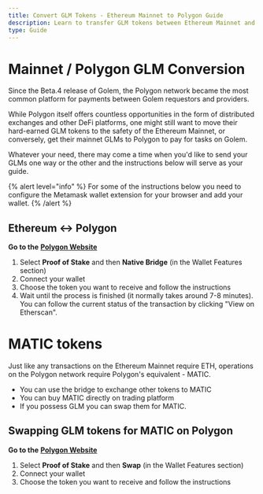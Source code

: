 ```yaml
---
title: Convert GLM Tokens - Ethereum Mainnet to Polygon Guide
description: Learn to transfer GLM tokens between Ethereum Mainnet and Polygon. Simple steps for safe and efficient bridging.
type: Guide
---
```


# Mainnet / Polygon GLM Conversion

Since the Beta.4 release of Golem, the Polygon network became the most common platform for payments between Golem requestors and providers.

While Polygon itself offers countless opportunities in the form of distributed exchanges and other DeFi platforms, one might still want to move their hard-earned GLM tokens to the safety of the Ethereum Mainnet, or conversely, get their mainnet GLMs to Polygon to pay for tasks on Golem.

Whatever your need, there may come a time when you'd like to send your GLMs one way or the other and the instructions below will serve as your guide.

{% alert level="info" %}
For some of the instructions below you need to configure the Metamask wallet extension for your browser and add your wallet.
{% /alert %}

## Ethereum <-> Polygon

**Go to the** [**Polygon Website**](https://wallet.polygon.technology)

1. Select **Proof of Stake** and then **Native Bridge** (in the Wallet Features section)
2. Connect your wallet
3. Choose the token you want to receive and follow the instructions
4. Wait until the process is finished (it normally takes around 7-8 minutes). You can follow the current status of the transaction by clicking "View on Etherscan".

# MATIC tokens

Just like any transactions on the Ethereum Mainnet require ETH, operations on the Polygon network require Polygon's equivalent - MATIC.

- You can use the bridge to exchange other tokens to MATIC
- You can buy MATIC directly on trading platform
- If you possess GLM you can swap them for MATIC.

[//]: <> ( see https://www.reddit.com/r/GolemProject/comments/r3ejkl/guide_part_2_l2_glm_to_exchange_swapping_glm_for/ )

## Swapping GLM tokens for MATIC on Polygon

**Go to the** [**Polygon Website**](https://wallet.polygon.technology)

1. Select **Proof of Stake** and then **Swap** (in the Wallet Features section)
2. Connect your wallet
3. Choose the token you want to receive and follow the instructions
